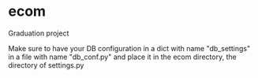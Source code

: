# ecom

Graduation project

Make sure to have your DB configuration in a dict with name "db_settings" in a file with name "db_conf.py" and place it in the ecom directory, the directory of settings.py
